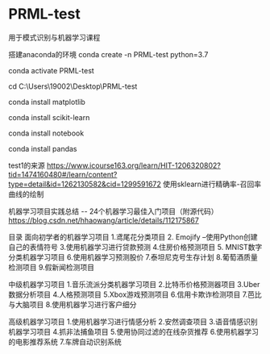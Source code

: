 # PRML-test
用于模式识别与机器学习课程

搭建anaconda的环境
conda create -n PRML-test python=3.7

conda activate PRML-test

cd C:\Users\19002\Desktop\PRML-test

conda install matplotlib

conda install scikit-learn

conda install notebook

conda install pandas

test1的来源
https://www.icourse163.org/learn/HIT-1206320802?tid=1474160480#/learn/content?type=detail&id=1262130582&cid=1299591672
使用sklearn进行精确率-召回率曲线的绘制

机器学习项目实践总结 -- 24个机器学习最佳入门项目（附源代码）
https://blog.csdn.net/hhaowang/article/details/112175867

目录
面向初学者的机器学习项目
1.鸢尾花分类项目
2. Emojify –使用Python创建自己的表情符号
3.使用机器学习进行贷款预测
4.住房价格预测项目
5. MNIST数字分类机器学习项目
6.使用机器学习预测股价
7.泰坦尼克号生存计划
8.葡萄酒质量检测项目
9.假新闻检测项目

中级机器学习项目
1.音乐流派分类机器学习项目
2.比特币价格预测器项目
3.Uber数据分析项目
4.人格预测项目
5.Xbox游戏预测项目
6.信用卡欺诈检测项目
7.芭比与大脑项目
8.使用机器学习进行客户细分

高级机器学习项目
1.使用机器学习进行情感分析
2.安然调查项目
3.语音情感识别机器学习项目
4.抓非法捕鱼项目
5.使用协同过滤的在线杂货推荐
6.使用机器学习的电影推荐系统
7.车牌自动识别系统


